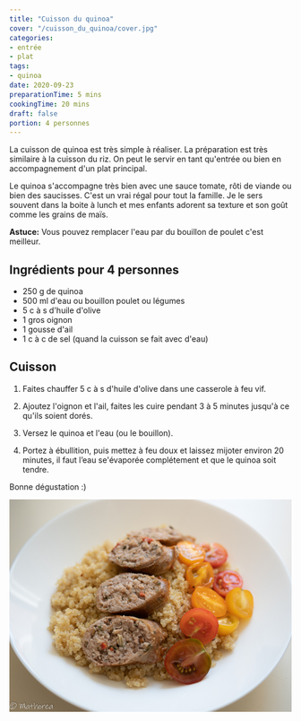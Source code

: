 ```yaml
---
title: "Cuisson du quinoa"
cover: "/cuisson_du_quinoa/cover.jpg"
categories:
- entrée
- plat
tags:
- quinoa
date: 2020-09-23
preparationTime: 5 mins
cookingTime: 20 mins
draft: false
portion: 4 personnes
---
```

La cuisson de quinoa est très simple à réaliser. La préparation est très similaire à la cuisson du riz. On peut le servir en tant qu'entrée ou bien en accompagnement d'un plat principal.
<!--more--> 
Le quinoa s'accompagne très bien avec une sauce tomate, rôti de viande ou bien des saucisses. C'est un vrai régal pour tout la famille. Je le sers souvent dans la boite à lunch et mes enfants adorent sa texture et son goût comme les grains de maïs. 

**Astuce:** Vous pouvez remplacer l'eau par du bouillon de poulet c'est meilleur.

## Ingrédients pour 4 personnes

- 250 g de quinoa 
- 500 ml d'eau ou bouillon poulet ou légumes
- 5 c à s d'huile d'olive
- 1 gros oignon
- 1 gousse d'ail
- 1 c à c de sel (quand la cuisson se fait avec d'eau) 

 
## Cuisson ##

1. Faites chauffer 5 c à s d'huile d'olive dans une casserole à feu vif.

2. Ajoutez l'oignon et l'ail, faites les cuire pendant 3 à 5 minutes jusqu'à ce qu'ils soient dorés.

3. Versez le quinoa et l'eau (ou le bouillon).

4. Portez à ébullition, puis mettez à feu doux et laissez mijoter environ 20 minutes, il faut l’eau se'évaporée complétement et que le quinoa soit tendre.

Bonne dégustation :)

![resultat](cover.jpg)
